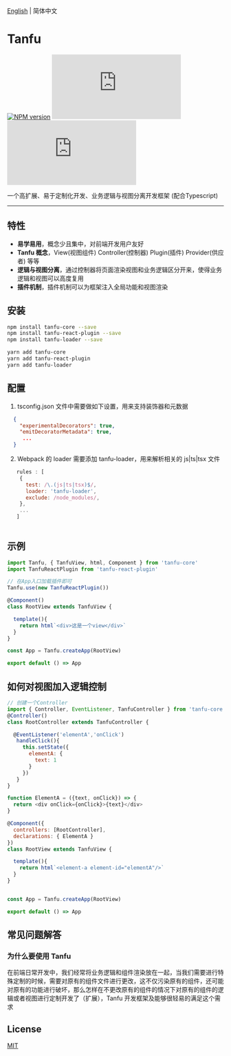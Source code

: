 [English](./README.md) | 简体中文

# Tanfu


[![NPM version](https://img.shields.io/npm/v/tanfu-core?label=npm)](https://github.com/Leman-li/tanfu.js)
[![NPM Stars](https://img.shields.io/github/stars/Leman-li/tanfu.js)](https://github.com/Leman-li/tanfu.js)
[![LICENSE](https://img.shields.io/github/license/Leman-li/tanfu.js?logo=MIT)](https://github.com/Leman-li/tanfu.js)

一个高扩展、易于定制化开发、业务逻辑与视图分离开发框架 (配合Typescript)

---

## 特性

* **易学易用**，概念少且集中，对前端开发用户友好
* **Tanfu 概念**，View(视图组件) Controller(控制器) Plugin(插件) Provider(供应者)  等等
* **逻辑与视图分离**，通过控制器将页面渲染视图和业务逻辑区分开来，使得业务逻辑和视图可以高度复用
* **插件机制**，插件机制可以为框架注入全局功能和视图渲染

## 安装

```bash
npm install tanfu-core --save
npm install tanfu-react-plugin --save
npm install tanfu-loader --save
```

```bash
yarn add tanfu-core
yarn add tanfu-react-plugin
yarn add tanfu-loader
```

## 配置

1. tsconfig.json 文件中需要做如下设置，用来支持装饰器和元数据

```json
  {
    "experimentalDecorators": true,
    "emitDecoratorMetadata": true,
     ...
  }
```
2. Webpack 的 loader 需要添加 tanfu-loader，用来解析相关的 js|ts|tsx 文件

```js
   rules : [
    {
      test: /\.(js|ts|tsx)$/,
      loader: 'tanfu-loader',
      exclude: /node_modules/,
    },
    ...
   ]
  
```


## 示例

```jsx
import Tanfu, { TanfuView, html, Component } from 'tanfu-core'
import TanfuReactPlugin from 'tanfu-react-plugin'

// 在App入口加载插件即可
Tanfu.use(new TanfuReactPlugin())

@Component()
class RootView extends TanfuView {

  template(){
    return html`<div>这是一个view</div>`
  }
}

const App = Tanfu.createApp(RootView)

export default () => App


```

## 如何对视图加入逻辑控制

```js
// 创建一个Controller
import { Controller, EventListener, TanfuController } from 'tanfu-core'
@Controller()
class RootController extends TanfuController {

  @EventListener('elementA','onClick')
   handleClick(){
     this.setState({
       elementA: {
         text: 1
       }
     })
   }
}

function ElementA = ({text, onClick}) => {
  return <div onClick={onClick}>{text}</div>
}

@Component({
  controllers: [RootController],
  declarations: { ElementA }
})
class RootView extends TanfuView {

  template(){
    return html`<element-a element-id="elementA"/>`
  }
}


const App = Tanfu.createApp(RootView)

export default () => App

```



## 常见问题解答

### 为什么要使用 Tanfu

在前端日常开发中，我们经常将业务逻辑和组件渲染放在一起，当我们需要进行特殊定制的时候，需要对原有的组件文件进行更改，这不仅污染原有的组件，还可能对原有的功能进行破坏，那么怎样在不更改原有的组件的情况下对原有的组件的逻辑或者视图进行定制开发了（扩展），Tanfu 开发框架及能够很轻易的满足这个需求

## License

[MIT](https://tldrlegal.com/license/mit-license)
